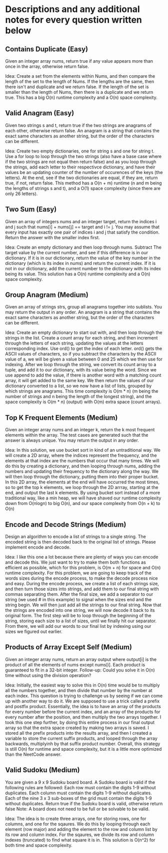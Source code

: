 # Descriptions and any additional notes for every question written below

## Contains Duplicate (Easy)

Given an integer array nums, return true if any value appears more than once in the array, otherwise return false.

Idea: Create a set from the elements within Nums, and then compare the length of the set to the length of Nums. If the lengths are the same, then there isn't and duplicate and we return false. If the length of the set is smaller than the length of Nums, then there is a duplicate and we return true. This has a big O(n) runtime complexity and a O(n) space complexity.

## Valid Anagram (Easy)

Given two strings s and t, return true if the two strings are anagrams of each other, otherwise return false.
An anagram is a string that contains the exact same characters as another string, but the order of the characters can be different.

Idea: Create two empty dictionaries, one for string s and one for string t. Use a for loop to loop through the two strings (also have a base case where if the two strings are not equal then return false) and as you loop through the strings, add each letter to their respectivce dictionary, and have their values be an updating counter of the number of occurences of the keys (the letters). At the end, see if the two dictionaries are equal, if they are, return true, if not, return false. This method has a O(n + m) runtime (n and m being the lengths of strings s and t), and a O(1) space complexity (since there are only 26 letters).

## Two Sum (Easy)

Given an array of integers nums and an integer target, return the indices i and j such that nums[i] + nums[j] == target and i != j.
You may assume that every input has exactly one pair of indices i and j that satisfy the condition.
Return the answer with the smaller index first.

Idea: Create an empty dictionary and then loop through nums. Subtract The target value by the current number, and see if this difference is in our dictionary. If it is in our dictionary, return the value of the key number in the dictionary (which is its index in nums) and return the current index. If it is not in our dictionary, add the current number to the dictionary with its index being its value. This solution has a O(n) runtime complexity and a O(n) space complexity.

## Group Anagram (Medium)

Given an array of strings strs, group all anagrams together into sublists. You may return the output in any order.
An anagram is a string that contains the exact same characters as another string, but the order of the characters can be different.

Idea: Create an empty dictionary to start out with, and then loop through the strings in the list. Create a count array for each string, and then increment through the letters of each string, updating the values at the letters corresponding index. Use ord() to get the index of each letter. ord() gets the ASCII values of characters, so if you subtract the characters by the ASCII value of a, we will be given a value between 0 and 25 which we then use for indexing. After we loop through the string, we convert its count array to a tuple, and add it to our dictionary, with its value being the word. Since we use append to add the value, if there is another word with a matching count array, it will get added to the same key. We then return the values of our dictionary converted to a list, so we now have a list of lists, grouped by which strings are anagrams. This time complexity is O(m * n) (m being the number of strings and n being the length of the longest string), and the space complexity is O(m * n) (output) with O(m) extra space (count arrays).

## Top K Frequent Elements (Medium)

Given an integer array nums and an integer k, return the k most frequent elements within the array.
The test cases are generated such that the answer is always unique.
You may return the output in any order.

Idea: In this solution, we use bucket sort in kind of an untraditional way. We will create a 2D array, where the indices represent the frequency, and the elements at that index are the numbers that occur that many times. We will do this by creating a dictionary, and then looping through nums, adding the numbers and updating their frequency to the dictionary along the way. We will then loop through the dictionary, putting them into their proper bucket. In this 2D array, the elements at the end will have occurred the most times, so to get the top k elements, we loop through the 2D arrray, starting at the end, and output the last k elements. By using bucket sort instead of a more traditional way, like a min heap, we will have shaved our runtime complexity down from O(nlogn) to big O(n), and our space complexity from O(n + k) to O(n)

## Encode and Decode Strings (Medium)

Design an algorithm to encode a list of strings to a single string. The encoded string is then decoded back to the original list of strings.
Please implement encode and decode.

Idea: I like this one a lot because there are plenty of ways you can encode and decode this. We just want to try to make them both functions as efficient as possible, which for this problem, is O(m + n) for space and O(n) runtime complexity. For this problem, we are going to keep track of the words sizes during the encode process, to make the decode process nice and easy. During the encode process, we create a list of each strings size, and then turn those sizes into strings, and add them to our final string with commas separating them. After the final size, we add a separator to our string (we used # in this example) to signal when the sizes end and the string begin. We will then just add all the strings to our final string. Now that the strings are encoded into one string, we will now decode it back to its original form. The first step will be to loop through the beginning of the string, storing each size to a list of sizes, until we finally hit our separator. From there, we will add our words to our final list by indexing using our sizes we figured out earlier.

## Products of Array Except Self (Medium)

Given an integer array nums, return an array output where output[i] is the product of all the elements of nums except nums[i].
Each product is guaranteed to fit in a 32-bit integer.
Follow-up: Could you solve it in O(n) time without using the division operation?

Idea: Initially, the easiest way to solve this in O(n) time would be to multiply all the numbers together, and then divide that number by the number at each index. This question is trying to challenge us by seeing if we can come up with another way to do it. We are supposed to use a trick called a prefix and postfix product. Essentially, the idea is to have an array of the products for every number before the current index, and an array of the products for every number after the position, and then multiply the two arrays together. I took this one step further, by doing this entire process in our final output array so that the extra space created by making two arrays is saved. I stored all the prefix products into the results array, and then I created a variable to store the current suffix products, and looped through the array backwards, multiplyinh by that suffix product number. Overall, this strategy is still O(n) for runtime and space complexity, but it is a little more optimized than the NeetCode answer.

## Valid Sudoku (Medium)

You are given a 9 x 9 Sudoku board board. A Sudoku board is valid if the following rules are followed:
Each row must contain the digits 1-9 without duplicates.
Each column must contain the digits 1-9 without duplicates.
Each of the nine 3 x 3 sub-boxes of the grid must contain the digits 1-9 without duplicates.
Return true if the Sudoku board is valid, otherwise return false
Note: A board does not need to be full or be solvable to be valid.

Idea: The idea is to create three arrays, one for storing rows, one for columns, and one for the sqaures. We do this by looping through each element (row major) and adding the element to the row and column list by its row and column index. For the sqaures, we divide its row and column indexes (truncated) to find what square it is in. This solution is O(n^2) for both time and space complexity.